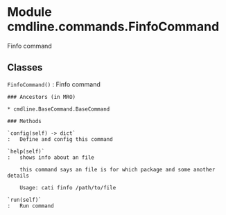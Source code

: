 Module cmdline.commands.FinfoCommand
====================================
Finfo command

Classes
-------

`FinfoCommand()`
:   Finfo command

    ### Ancestors (in MRO)

    * cmdline.BaseCommand.BaseCommand

    ### Methods

    `config(self) ‑> dict`
    :   Define and config this command

    `help(self)`
    :   shows info about an file
        
        this command says an file is for which package and some another details
        
        Usage: cati finfo /path/to/file

    `run(self)`
    :   Run command